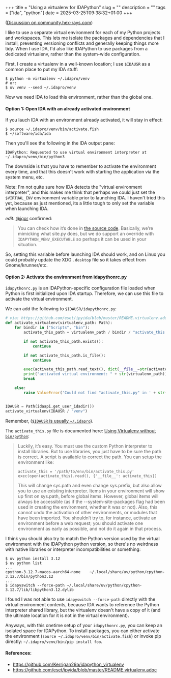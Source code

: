 +++
title = "Using a virtualenv for IDAPython"
slug = ""
description = ""
tags = ["ida", "python"]
date = 2025-03-25T09:38:32+01:00
+++

([Discussion on community.hex-rays.com](https://community.hex-rays.com/t/using-a-virtualenv-for-idapython/261))

I like to use a separate virtual environment for each of my Python projects and workspaces.
This lets me isolate the packages and dependencies that I install,
 preventing versioning conflicts and generally keeping things more tidy.
When I use IDA, I'd also like IDAPython to use packages from a dedicated virtualenv,
 rather than the system-wide configuration.

First, I create a virtualenv in a well-known location;
I use `$IDAUSR` as a common place to put my IDA stuff:

```
$ python -m virtualenv ~/.idapro/venv
# or:
$ uv venv --seed ~/.idapro/venv
```

Now we need IDA to load this environment, rather than the global one.

#### Option 1: Open IDA with an already activated environment

If you lauch IDA with an environment already activated, it will stay in effect:

```
$ source ~/.idapro/venv/bin/activate.fish
$ ~/software/ida/ida
```

Then you'll see the following in the IDA output pane:

```
IDAPython: Requested to use virtual environment interpreter at ~/.idapro/venv/bin/python3
```

The downside is that you have to remember to activate the environment every time,
 and that this doesn't work with starting the application via the system menu, etc.

Note: I'm not quite sure how IDA detects the "virtual environment interpreter", and this makes me think that perhaps
 we could just set the `$VIRTUAL_ENV` environment variable prior to launching IDA.
I haven't tried this yet, because as just mentioned, its a little tough to only set the variable when launching IDA.

*edit:* [@igor](https://community.hex-rays.com/u/igor/summary) confirmed:

> You can check how it’s done in [the source code](https://github.com/idapython/src/blob/af978e79e68af701c45bab401afce5145aa4b80b/idapython.cpp#L890).
> Basically, we’re mimicking what site.py does,
> but we do support an override with `IDAPYTHON_VENV_EXECUTABLE` so perhaps it can be used in your situation.

So, setting this variable before launching IDA should work, and on Linux you could probably update the XDG `.desktop` file so it takes effect from Gnome/krunner/etc.


#### Option 2: Activate the environment from idapythonrc.py

`idapythonrc.py` is an IDAPython-specific configuration file loaded when Python is first initialized upon IDA startup.
Therefore, we can use this file to activate the virtual environment.

We can add the following to `$IDAUSR/idapythonrc.py`:

```python
# via: https://github.com/eset/ipyida/blob/master/README.virtualenv.adoc
def activate_virtualenv(virtualenv_path: Path):
    for bindir in ("Scripts", "bin"):
        activate_this_path = virtualenv_path / bindir / "activate_this.py"

        if not activate_this_path.exists():
            continue

        if not activate_this_path.is_file():
            continue

        exec(activate_this_path.read_text(), dict(__file__=str(activate_this_path)))
        print("activated virtual environment: " + str(virtualenv_path))
        break

    else:
        raise ValueError('Could not find "activate_this.py" in ' + str(virtualenv_path))


IDAUSR = Path(idaapi.get_user_idadir())
activate_virtualenv(IDAUSR / "venv")
```
Remember, ([`$IDAUSR` is usually `~/.idapro`](https://hex-rays.com/blog/igors-tip-of-the-week-33-idas-user-directory-idausr)).

The `activate_this.py` file is documented here: [Using Virtualenv without `bin/python`](https://virtualenv.pypa.io/en/legacy/userguide.html#using-virtualenv-without-bin-python):

> Luckily, it’s easy. You must use the custom Python interpreter to install libraries.
> But to use libraries, you just have to be sure the path is correct.
> A script is available to correct the path. You can setup the environment like:
> 
> ```
> activate_this = '/path/to/env/bin/activate_this.py'
> exec(open(activate_this).read(), {'__file__': activate_this})
> ```
>
> This will change sys.path and even change sys.prefix, but also allow you to use an existing interpreter.
> Items in your environment will show up first on sys.path, before global items.
> However, global items will always be accessible
> (as if the --system-site-packages flag had been used in creating the environment, whether it was or not).
> Also, this cannot undo the activation of other environments, or modules that have been imported.
> You shouldn’t try to, for instance, activate an environment before a web request;
> you should activate one environment as early as possible, and not do it again in that process.

I think you should also try to match the Python version used by the virtual environment with the IDAPython python version,
 so there's no weirdness with native libraries or interpreter incompatibilities or something:

```
$ uv python install 3.12
$ uv python list
...
cpython-3.12.7-macos-aarch64-none    ~/.local/share/uv/python/cpython-3.12.7/bin/python3.12
...
$ idapyswitch --force-path ~/.local/share/uv/python/cpython-3.12.7/lib/libpython3.12.dylib
```
I found I was not able to use `idapyswitch --force-path` directly with the virtual environment contents,
 because IDA wants to reference the Python interpreter shared library, but the virtualenv doesn't have a copy of it
 (and the ultimate location for it is not in the virtual environment).

Anyways, with this onetime setup of your `idapythonrc.py`, you can keep an isolated space for IDAPython.
To install packages, you can either activate the environment (`source ~/.idapro/venv/bin/activate.fish`)
 or invoke pip directly: `~/.idapro/venv/bin/pip install foo`.


#### References:
  - https://github.com/Kerrigan29a/idapython_virtualenv
  - https://github.com/eset/ipyida/blob/master/README.virtualenv.adoc
